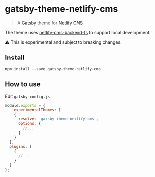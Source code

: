 # gatsby-theme-netlify-cms

> A [Gatsby](https://github.com/gatsbyjs/gatsby) theme for
> [Netlify CMS](https://www.netlifycms.org)

The theme uses [netlify-cms-backend-fs](https://github.com/adarta/netlify-cms-backend-fs) to support local development.

:warning: This is experimental and subject to breaking changes.

## Install

`npm install --save gatsby-theme-netlify-cms`

## How to use

Edit `gatsby-config.js`

```javascript
module.exports = {
  __experimentalThemes: [
    {
      resolve: 'gatsby-theme-netlify-cms',
      options: {
        //...
      }
    }
  ],
  plugins: [
    {
      //...
    }
  ]
};
```
